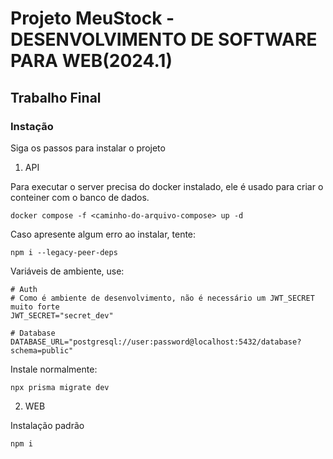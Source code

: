 # Projeto MeuStock - DESENVOLVIMENTO DE SOFTWARE PARA WEB(2024.1)
## Trabalho Final

### Instação

Siga os passos para instalar o projeto

1. API

Para executar o server precisa do docker instalado, ele é usado para criar o
conteiner com o banco de dados.

```console
docker compose -f <caminho-do-arquivo-compose> up -d
```

Caso apresente algum erro ao instalar, tente:

```console
npm i --legacy-peer-deps
````

Variáveis de ambiente, use:

```
# Auth
# Como é ambiente de desenvolvimento, não é necessário um JWT_SECRET muito forte
JWT_SECRET="secret_dev"

# Database
DATABASE_URL="postgresql://user:password@localhost:5432/database?schema=public"
````

Instale normalmente:
```console
npx prisma migrate dev
````

2. WEB

Instalação padrão

```console
npm i
````
